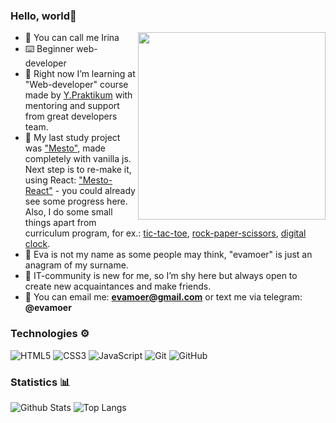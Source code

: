 ### Hello, world👋
<img src="https://i.pinimg.com/originals/a8/16/84/a816844695fa49287a0d3460378669f6.gif" align="right" width="300px">

 - 👻 You can call me Irina
 - ⌨️ Beginner web-developer
 - 📓 Right now I’m learning at "Web-developer" course made by [Y.Praktikum](https://practicum.yandex.ru/) with mentoring and support from great developers team. 
 - 🔧 My last study project was ["Mesto"](https://evamoer.github.io/mesto/), made completely with vanilla js. Next step is to re-make it, using React: ["Mesto-React"](https://github.com/evamoer/mesto-react) - you could already see some progress here. Also, I do some small things apart from curriculum program, for ex.: [tic-tac-toe](https://evamoer.github.io/tic-tac-toe/index.html), [rock-paper-scissors](https://evamoer.github.io/rock-paper-scissors/index.html), [digital clock](https://evamoer.github.io/digital-clock/index.html). 
 - 💭 Eva is not my name as some people may think, "evamoer" is just an anagram of my surname.
 - 🤍 IT-community is new for me, so I’m shy here but always open to create new acquaintances and make friends.
 - 📩 You can email me: **evamoer@gmail.com** or text me via telegram: **@evamoer**

### Technologies ⚙️

![HTML5](https://img.shields.io/badge/-HTML5-E34F26?style=flat-square&logo=html5&logoColor=white) ![CSS3](https://img.shields.io/badge/-CSS3-1572B6?style=flat-square&logo=css3) ![JavaScript](https://img.shields.io/badge/-JavaScript-black?style=flat-square&logo=javascript)
![Git](https://img.shields.io/badge/-Git-black?style=flat-square&logo=git) ![GitHub](https://img.shields.io/badge/-GitHub-181717?style=flat-square&logo=github)

### Statistics 📊

![Github Stats](https://github-readme-stats.vercel.app/api?username=evamoer&count_private=true&show_icons=true&include_all_commits=true)
![Top Langs](https://github-readme-stats.vercel.app/api/top-langs/?username=evamoer&hide=TeX&layout=compact)
